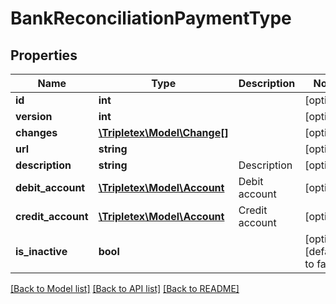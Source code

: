 # BankReconciliationPaymentType

## Properties
Name | Type | Description | Notes
------------ | ------------- | ------------- | -------------
**id** | **int** |  | [optional] 
**version** | **int** |  | [optional] 
**changes** | [**\Tripletex\Model\Change[]**](Change.md) |  | [optional] 
**url** | **string** |  | [optional] 
**description** | **string** | Description | [optional] 
**debit_account** | [**\Tripletex\Model\Account**](Account.md) | Debit account | [optional] 
**credit_account** | [**\Tripletex\Model\Account**](Account.md) | Credit account | [optional] 
**is_inactive** | **bool** |  | [optional] [default to false]

[[Back to Model list]](../README.md#documentation-for-models) [[Back to API list]](../README.md#documentation-for-api-endpoints) [[Back to README]](../README.md)


